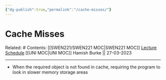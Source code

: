 ```yaml
---
{"dg-publish":true,"permalink":"/cache-misses/"}
---
```



# Cache Misses

Related: #
Contents: [[SWEN221/SWEN221 MOC\|SWEN221 MOC]]
[Lecture Schedule](https://ecs.wgtn.ac.nz/Courses/SWEN221_2023T1/LectureSchedule)
[[UNI MOC\|UNI MOC]]
Hamish Burke || 27-03-2023
***

- When the required object is not found in cache, requiring the program to look in slower memory storage areas

